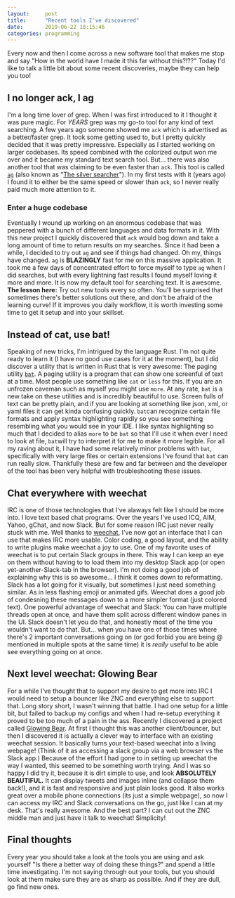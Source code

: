 ```yaml
---
layout:     post
title:      "Recent tools I've discovered"
date:       2019-06-22 10:15:46
categories: programming
---
```

Every now and then I come across a new software tool that makes me stop and say "How in the world have I made it this far without this?!??" Today I'd like to talk a little bit about some recent discoveries, maybe they can help you too! 

## I no longer ack, I ag

I'm a long time lover of grep. When I was first introduced to it I thought it was pure magic. For _YEARS_ grep was my go-to tool for any kind of text searching. A few years ago someone showed me `ack` which is advertised as a better/faster grep. It took some getting used to, but I pretty quickly decided that it was pretty impressive. Especially as I started working on larger codebases. Its speed combined with the colorized output won me over and it became my standard text search tool. But... there was also another tool that was claiming to be even faster than `ack`. This tool is called [`ag`](https://github.com/ggreer/the_silver_searcher) (also known as "[The silver searcher](https://github.com/ggreer/the_silver_searcher)"). In my first tests with it (years ago) I found it to either be the same speed or slower than `ack`, so I never really paid much more attention to it. 

### Enter a huge codebase

Eventually I wound up working on an enormous codebase that was peppered with a bunch of different languages and data formats in it. With this new project I quickly discovered that `ack` would bog down and take a long amount of time to return results on my searches. Since it had been a while, I decided to try out `ag` and see if things had changed. Oh my, things have changed. `ag` is **BLAZINGLY** fast for me on this massive application. It took me a few days of concentrated effort to force myself to type `ag` when I did searches, but with every lightning fast results I found myself loving it more and more. It is now my default tool for searching text. It is awesome. **The lesson here:** Try out new tools every so often. You'll be surprised that sometimes there's better solutions out there, and don't be afraid of the learning curve! If it improves you daily workflow, it is worth investing some time to get it setup and into your skillset. 

## Instead of cat, use bat!

Speaking of new tricks, I'm intrigued by the language Rust. I'm not quite ready to learn it (I have no good use cases for it at the moment), but I did discover a utility that is written in Rust that is very awesome: The paging utility [`bat`](https://github.com/sharkdp/bat). A paging utility is a program that can show one screenful of text at a time. Most people use something like `cat` or `less` for this. If you are an unfrozen caveman such as myself you might use `more`. At any rate, `bat` is a new take on these utilities and is incredibly beautiful to use. Screen fulls of text can be pretty plain, and if you are looking at something like json, xml, or yaml files it can get kinda confusing quickly. `bat`can recognize certain file formats and apply syntax highlighting rapidly so you see something resembling what you would see in your IDE. I like syntax highlighting so much that I decided to alias `more` to be `bat` so that I'll use it when ever I need to look at file, `bat`will try to interpret it for me to make it more legible. For all my raving about it, I have had some relatively minor problems with `bat`, specifically with very large files or certain extensions I've found that `bat` can run really slow. Thankfully these are few and far between and the developer of the tool has been very helpful with troubleshooting these issues. 

## Chat everywhere with weechat

IRC is one of those technologies that I've alaways felt like I should be more into. I love text based chat programs. Over the years I've used ICQ, AIM, Yahoo, gChat, and now Slack. But for some reason IRC just never really stuck with me. Well thanks to [weechat](https://weechat.org/), I've now got an interface that I can use that makes IRC more usable. Color coding, a good layout, and the ability to write plugins make weechat a joy to use. One of my favorite uses of weechat is to put certain Slack groups in there. This way I can keep an eye on them without having to to load them into my desktop Slack app (or open yet-another-Slack-tab in the browser). I'm not doing a good job of explaining why this is so awesome... I think it comes down to reformatting. Slack has a lot going for it visually, but sometimes I just need something similar. As in less flashing emoji or animated gifs. Weechat does a good job of condesning these messages down to a more simpler format (just colored text). One powerful advantage of weechat and Slack: You can have multiple threads open at once, and have them split across different window panes in the UI. Slack doesn't let you do that, and honestly most of the time you wouldn't want to do that. But... when you have one of those times where there's 2 important conversations going on (or god forbid you are being @ mentioned in multiple spots at the same time) it is _really_ useful to be able see everything going on at once. 

## Next level weechat: Glowing Bear

For a while I've thought that to support my desire to get more into IRC I would need to setup a bouncer like ZNC and everything else to support that. Long story short, I wasn't winning that battle. I had one setup for a little bit, but failed to backup my configs and when I had re-setup everything it proved to be too much of a pain in the ass. Recently I discovered a project called [Glowing Bear](https://www.glowing-bear.org). At first I thought this was another client/bouncer, but then I discovered it is actually a clever way to interface with an existing weechat session. It basically turns your text-based weechat into a living webpage! (Think of it as accessing a slack group via a web browser vs the Slack app.) Because of the effort I had gone to in setting up weechat the way I wanted, this seemed to be something worth trying. And I was so happy I did try it, because it is dirt simple to use, and look **ABSOLUTELY BEAUTIFUL.** It can display tweets and images inline (and collapse them back!), and it is fast and responsive and just plain looks good. It also works great over a mobile phone connections (its just a simple webpage), so now I can access my IRC and Slack conversations on the go, just like I can at my desk. That's really awesome. And the best part? I can cut out the ZNC middle man and just have it talk to weechat! Simplicity! 

## Final thoughts

Every year you should take a look at the tools you are using and ask yourself "Is there a better way of doing these things?" and spend a little time investigating. I'm not saying through out your tools, but you should look at them make sure they are as sharp as possible. And if they are dull, go find new ones.
